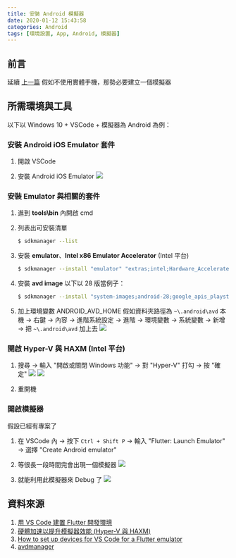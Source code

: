 ```yaml
---
title: 安裝 Android 模擬器
date: 2020-01-12 15:43:58
categories: Android
tags: [環境設置, App, Android, 模擬器]
---
```


## 前言

延續 [上一篇](/2019/12/用-Flutter-寫-Android-APP) 假如不使用實體手機，那勢必要建立一個模擬器

## 所需環境與工具

以下以 Windows 10 + VSCode + 模擬器為 Android 為例：

### 安裝 Android iOS Emulator 套件

1. 開啟 VSCode

2. 安裝 Android iOS Emulator
![](./安裝-Android-模擬器/emulator_plugin.png)

### 安裝 Emulator 與相關的套件

1. 進到 **tools\bin** 內開啟 cmd

2. 列表出可安裝清單

    ```bash
    $ sdkmanager --list
    ```

3. 安裝 **emulator**、**Intel x86 Emulator Accelerator** (Intel 平台)

    ```bash
    $ sdkmanager --install "emulator" "extras;intel;Hardware_Accelerated_Execution_Manager"
    ```

4. 安裝 **avd image**
以下以 28 版當例子：

    ```bash
    $ sdkmanager --install "system-images;android-28;google_apis_playstore;x86_64"
    ```

5. 加上環境變數 ANDROID_AVD_HOME
假如資料夾路徑為 ```~\.android\avd```
本機 -> 右鍵 -> 內容 -> 進階系統設定 -> 進階 -> 環境變數 -> 系統變數 -> 新增 -> 把 ```~\.android\avd``` 加上去
![](./安裝-Android-模擬器/env_variable.png)

### 開啟 Hyper-V 與 HAXM (Intel 平台)

1. 搜尋 -> 輸入 "開啟或關閉 Windows 功能" -> 對 "Hyper-V" 打勾 -> 按 "確定"
![](./安裝-Android-模擬器/open_hyper-v1.png)
![](./安裝-Android-模擬器/open_hyper-v2.png)

1. 重開機

### 開啟模擬器

假設已經有專案了

1. 在 VSCode 內 -> 按下 ```Ctrl + Shift P``` -> 輸入 "Flutter: Launch Emulator" -> 選擇 "Create Android emulator"

2. 等很長一段時間完會出現一個模擬器
![](./安裝-Android-模擬器/emulator_android.png)

3. 就能利用此模擬器來 Debug 了
![](./安裝-Android-模擬器/emulator_debug.png)

## 資料來源

1. [用 VS Code 建置 Flutter 開發環境](https://jonny-huang.github.io/flutter/flutter_001/)
2. [硬體加速以提升模擬器效能 (Hyper-V 與 HAXM)](https://docs.microsoft.com/zh-tw/xamarin/android/get-started/installation/android-emulator/hardware-acceleration?pivots=windows)
3. [How to set up devices for VS Code for a Flutter emulator](https://stackoverflow.com/questions/49280884/how-to-set-up-devices-for-vs-code-for-a-flutter-emulator)
4. [avdmanager](https://developer.android.com/studio/command-line/avdmanager)
